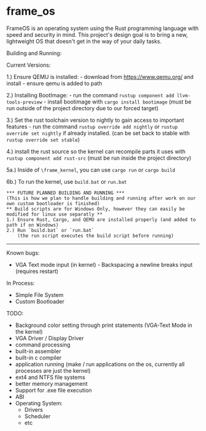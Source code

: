 # frame_os
FrameOS is an operating system using the Rust programming language with speed and security in mind. This project's design goal is to bring a new, lightweight OS that doesn't get in the way of your daily tasks.

Building and Running:

Current Versions:

1.) Ensure QEMU is installed:
    - download from https://www.qemu.org/ and install
    - ensure qemu is added to path

2.) Installing BootImage:
    - run the command `rustup component add llvm-tools-preview`
    - install bootimage with `cargo install bootimage` 
      (must be run outside of the project directory due to our forced target)

3.) Set the rust toolchain version to nightly to gain access to important features
    - run the command `rustup override add nightly` or `rustup override set nightly` 
      if already installed.
        (can be set back to stable with `rustup override set stable`)

4.) install the rust source so the kernel can recompile parts it uses with 
    `rustup component add rust-src` 
    (must be run inside the project directory)

5a.) Inside of `\frame_kernel`, you can use `cargo run` or `cargo build`

6b.) To run the kernel, use `build.bat` or `run.bat`

```
*** FUTURE PLANNED BUILDING AND RUNNING ***
(This is how we plan to handle building and running after work on our own custom bootloader is finished)
** Build scripts are for Windows Only, however they can easily be modified for linux use separatly **
1.) Ensure Rust, Cargo, and QEMU are installed properly (and added to path if on Windows)
2.) Run `build.bat` or `run.bat` 
    (the run script executes the build script before running)
```

----------------
Known bugs:

 - VGA Text mode input (in kernel) - Backspacing a newline breaks input (requires restart)
 
In Process:

 - Simple File System
 - Custom Bootloader

TODO:
 - Background color setting through print statements (VGA-Text Mode in the kernel)
 - VGA Driver / Display Driver
 - command processing
 - built-in assembler
 - built-in c compiler
 - application running (make / run applications on the os, currently all processes are just the kernel)
 - ext4 and NTFS file systems
 - better memory management
 - Support for .exe file execution
 - ABI
 - Operating System:
   * Drivers
   * Scheduler
   * etc
